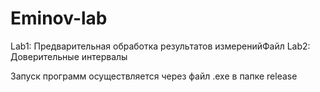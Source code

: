 # Eminov-lab
 
Lab1: Предварительная обработка результатов измеренийФайл
Lab2: Доверительные интервалы


Запуск программ осуществляется через файл .exe в папке release
